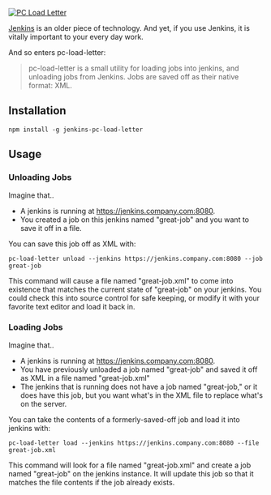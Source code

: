 <a title="By DuffDudeX1 at en.wikipedia (Transferred from
          en.wikipedia) [Public domain], from Wikimedia Commons"
   href="http://commons.wikimedia.org/wiki/File%3APC_Load_Letter.jpg">
  <img style="max-width: 100%;" alt="PC Load Letter"
       src="https://upload.wikimedia.org/wikipedia/commons/thumb/e/e3/PC_Load_Letter.jpg/512px-PC_Load_Letter.jpg"/>
</a>

[Jenkins][jenkins-home] is an older piece of technology. And yet, if
you use Jenkins, it is vitally important to your every day work.

[jenkins-home]: http://jenkins-ci.org

And so enters pc-load-letter:

> pc-load-letter is a small utility for loading jobs into jenkins, and
> unloading jobs from Jenkins. Jobs are saved off as their native
> format: XML.

## Installation

    npm install -g jenkins-pc-load-letter

## Usage

### Unloading Jobs

Imagine that..

* A jenkins is running at https://jenkins.company.com:8080.
* You created a job on this jenkins named "great-job" and you want to
  save it off in a file.

You can save this job off as XML with:

    pc-load-letter unload --jenkins https://jenkins.company.com:8080 --job great-job

This command will cause a file named "great-job.xml" to come into
existence that matches the current state of "great-job" on your
jenkins. You could check this into source control for safe keeping, or
modify it with your favorite text editor and load it back in.

### Loading Jobs

Imagine that..

* A jenkins is running at https://jenkins.company.com:8080.
* You have previously unloaded a job named "great-job" and saved it
  off as XML in a file named "great-job.xml"
* The jenkins that is running does not have a job named "great-job,"
  or it does have this job, but you want what's in the XML file to
  replace what's on the server.

You can take the contents of a formerly-saved-off job and load it into
jenkins with:

    pc-load-letter load --jenkins https://jenkins.company.com:8080 --file great-job.xml

This command will look for a file named "great-job.xml" and create a
job named "great-job" on the jenkins instance. It will update this job
so that it matches the file contents if the job already exists.
